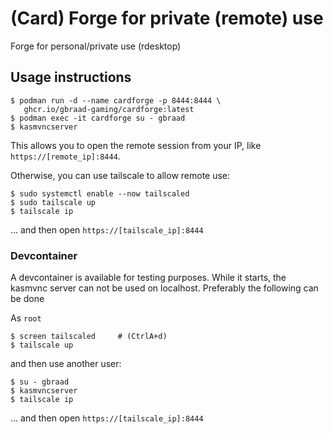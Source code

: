 (Card) Forge for private (remote) use
=====================================

Forge for personal/private use (rdesktop)

## Usage instructions

```shell
$ podman run -d --name cardforge -p 8444:8444 \
   ghcr.io/gbraad-gaming/cardforge:latest
$ podman exec -it cardforge su - gbraad
$ kasmvncserver
```

This allows you to open the remote session from your IP, like
`https://[remote_ip]:8444`. 

Otherwise, you can use tailscale to allow remote use:

```shell
$ sudo systemctl enable --now tailscaled
$ sudo tailscale up
$ tailscale ip
```

... and then open `https://[tailscale_ip]:8444`

### Devcontainer

A devcontainer is available for testing purposes. While it starts, the kasmvnc server
can not be used on localhost. Preferably the following can be done

As `root`
```
$ screen tailscaled     # (CtrlA+d)
$ tailscale up
```

and then use another user:
```
$ su - gbraad
$ kasmvncserver
$ tailscale ip
```

... and then open `https://[tailscale_ip]:8444`
